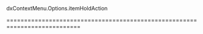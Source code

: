 <!--id-->dxContextMenu.Options.itemHoldAction<!--/id-->
<!--merge--><!--/merge-->
<!--hidden--><!--/hidden-->
===========================================================================
